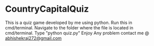 # CountryCapitalQuiz
This is a quiz game developed by me using python.
Run this in cmd/terminal.
Navigate to the folder where the file is located in cmd/terminal.
Type "python quiz.py"
Enjoy
Any problem contact me @ abhishekraj272@gmail.com

